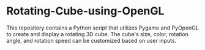 # Rotating-Cube-using-OpenGL
This repository contains a Python script that utilizes Pygame and PyOpenGL to create and display a rotating 3D cube. The cube's size, color, rotation angle, and rotation speed can be customized based on user inputs.
